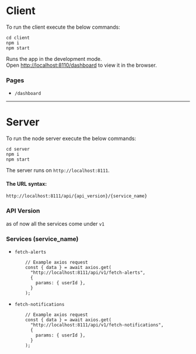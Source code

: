 # Client

To run the client execute the below commands:

```
cd client
npm i
npm start
```

Runs the app in the development mode.\
Open [http://localhost:8110/dashboard](http://localhost:8110) to view it in the browser.

### Pages
  - `/dashboard`

-------

# Server

To run the node server execute the below commands:
```
cd server
npm i
npm start
```

The server runs on `http://localhost:8111`. 
#### The URL syntax:
`http://localhost:8111/api/{api_version}/{service_name}`

### API Version
as of now all the services come under `v1`
### Services (service_name)
- `fetch-alerts`
  ```
      // Example axios request
      const { data } = await axios.get(
        "http://localhost:8111/api/v1/fetch-alerts",
        {
          params: { userId },
        }
      );
  ```
- `fetch-notifications`
  ```
      // Example axios request
      const { data } = await axios.get(
        "http://localhost:8111/api/v1/fetch-notifications",
        {
          params: { userId },
        }
      );
  ```
